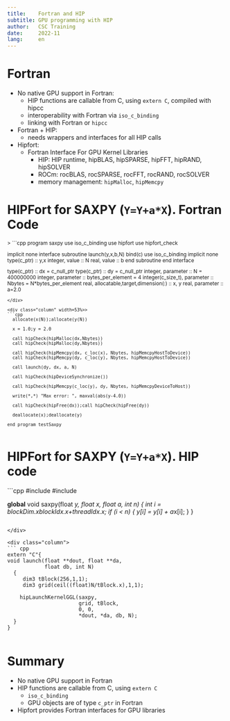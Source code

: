 ```yaml
---
title:    Fortran and HIP
subtitle: GPU programming with HIP
author:   CSC Training
date:     2022-11
lang:     en
---
```


# Fortran

* No native GPU support in Fortran:
    - HIP functions are callable from C, using `extern C`, compiled with hipcc
    - interoperability with Fortran via `iso_c_binding`
    - linking with Fortran or `hipcc`
* Fortran + HIP:
    - needs wrappers and interfaces for all HIP calls
* Hipfort:
    - Fortran Interface For GPU Kernel Libraries
      - HIP: HIP runtime, hipBLAS, hipSPARSE, hipFFT, hipRAND, hipSOLVER
      - ROCm: rocBLAS, rocSPARSE, rocFFT, rocRAND, rocSOLVER
      - memory management: `hipMalloc`, `hipMemcpy`

# HIPFort for SAXPY (`Y=Y+a*X`). Fortran Code
<small>
<div class="column" width=45%>>
```cpp
program saxpy
  use iso_c_binding
  use hipfort
  use hipfort_check

  implicit none
  interface
     subroutine launch(y,x,b,N) bind(c)
       use iso_c_binding
       implicit none
       type(c_ptr) :: y,x
       integer, value :: N
       real, value :: b
     end subroutine
  end interface

  type(c_ptr) :: dx = c_null_ptr
  type(c_ptr) :: dy = c_null_ptr
  integer, parameter :: N = 400000000
  integer, parameter :: bytes_per_element = 4
  integer(c_size_t), parameter :: Nbytes = N*bytes_per_element
  real, allocatable,target,dimension(:) :: x, y
  real, parameter ::  a=2.0
```
</div>

<div class="column" width=53%>>
```cpp
  allocate(x(N));allocate(y(N))

  x = 1.0;y = 2.0

  call hipCheck(hipMalloc(dx,Nbytes))
  call hipCheck(hipMalloc(dy,Nbytes))

  call hipCheck(hipMemcpy(dx, c_loc(x), Nbytes, hipMemcpyHostToDevice))
  call hipCheck(hipMemcpy(dy, c_loc(y), Nbytes, hipMemcpyHostToDevice))

  call launch(dy, dx, a, N)

  call hipCheck(hipDeviceSynchronize())

  call hipCheck(hipMemcpy(c_loc(y), dy, Nbytes, hipMemcpyDeviceToHost))

  write(*,*) "Max error: ", maxval(abs(y-4.0))

  call hipCheck(hipFree(dx));call hipCheck(hipFree(dy))

  deallocate(x);deallocate(y)

end program testSaxpy
```
</div>
</small>

# HIPFort for SAXPY (`Y=Y+a*X`). HIP code
<div class="column">
```cpp
#include <hip/hip_runtime.h>
#include <cstdio>

__global__ void saxpy(float *y, float *x, 
                      float a, int n)
{
    int i = blockDim.x*blockIdx.x+threadIdx.x;
    if (i < n) {
      y[i] = y[i] + a*x[i];
    }
}
``` 

</div>

<div class="column">
``` cpp
extern "C"{
void launch(float **dout, float **da, 
            float db, int N)
  {
     dim3 tBlock(256,1,1);
     dim3 grid(ceil((float)N/tBlock.x),1,1);
    
    hipLaunchKernelGGL(saxpy, 
                       grid, tBlock, 
                       0, 0, 
                       *dout, *da, db, N);
  }
}
```
</div>

# Summary

* No native GPU support in Fortran
* HIP functions are callable from C, using `extern C`
  - `iso_c_binding` 
  - GPU objects are of type `c_ptr` in Fortran
* Hipfort provides Fortran interfaces for GPU libraries

